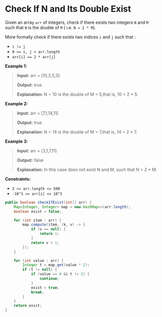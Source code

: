 # Check If N and Its Double Exist

Given an array `arr` of integers, check if there exists two integers `N` and `M` such that `N` is the double of `M` \( i.e. `N = 2 * M`\).

More formally check if there exists two indices `i` and `j` such that :

* `i != j`
* `0 <= i, j < arr.length`
* `arr[i] == 2 * arr[j]`

**Example 1:**

> **Input:** arr = \[10,2,5,3\] 
>
> **Output:** true 
>
> **Explanation:** N = 10 is the double of M = 5,that is, 10 = 2 \* 5.

**Example 2:**

> **Input:** arr = \[7,1,14,11\] 
>
> **Output:** true 
>
> **Explanation:** N = 14 is the double of M = 7,that is, 14 = 2 \* 7.

**Example 3:**

> **Input:** arr = \[3,1,7,11\] 
>
> **Output:** false 
>
> **Explanation:** In this case does not exist N and M, such that N = 2 \* M.

**Constraints:**

* `2 <= arr.length <= 500`
* `-10^3 <= arr[i] <= 10^3`

```java
public boolean checkIfExist(int[] arr) {
    Map<Integer, Integer> map = new HashMap<>(arr.length);
    boolean exist = false;

    for (int item : arr) {
        map.compute(item, (k, v) -> {
            if (v == null) {
                return 1;
            }
            return v + 1;
        });
    }

    for (int value : arr) {
        Integer t = map.get(value * 2);
        if (t != null) {
            if (value == 0 && t != 2) {
                continue;
            }
            exist = true;
            break;
        }
    }
    return exist;
}
```

